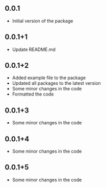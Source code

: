 ## 0.0.1

- Initial version of the package

## 0.0.1+1

- Update README.md

## 0.0.1+2

- Added example file to the package
- Updated all packages to the latest version
- Some minor changes in the code
- Formatted the code

## 0.0.1+3

- Some minor changes in the code

## 0.0.1+4

- Some minor changes in the code

## 0.0.1+5

- Some minor changes in the code